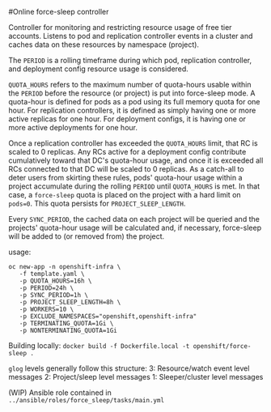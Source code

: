 #Online force-sleep controller

Controller for monitoring and restricting resource usage of free tier accounts. Listens to pod and replication controller events in a cluster and caches data on these resources by namespace (project).

The `PERIOD` is a rolling timeframe during which pod, replication controller, and deployment config resource usage is considered.

`QUOTA_HOURS` refers to the maximum number of quota-hours usable within the `PERIOD` before the resource (or project) is put into force-sleep mode. A quota-hour is defined for pods as a pod using its full memory quota for one hour. For replication controllers, it is defined as simply having one or more active replicas for one hour. For deployment configs, it is having one or more active deployments for one hour.

Once a replication controller has exceeded the `QUOTA_HOURS` limit, that RC is scaled to 0 replicas. Any RCs active for a deployment config contribute cumulatively toward that DC's quota-hour usage, and once it is exceeded all RCs connected to that DC will be scaled to 0 replicas. As a catch-all to deter users from skirting these rules, pods' quota-hour usage within a project accumulate during the rolling `PERIOD` until `QUOTA_HOURS` is met. In that case, a `force-sleep` quota is placed on the project with a hard limit on `pods=0`. This quota persists for `PROJECT_SLEEP_LENGTH`. 

Every `SYNC_PERIOD`, the cached data on each project will be queried and the projects' quota-hour usage will be calculated and, if necessary, force-sleep will be added to (or removed from) the project.

usage:
```
oc new-app -n openshift-infra \
   -f template.yaml \
   -p QUOTA_HOURS=16h \
   -p PERIOD=24h \
   -p SYNC_PERIOD=1h \
   -p PROJECT_SLEEP_LENGTH=8h \
   -p WORKERS=10 \
   -p EXCLUDE_NAMESPACES="openshift,openshift-infra"
   -p TERMINATING_QUOTA=1Gi \
   -p NONTERMINATING_QUOTA=1Gi
```

Building locally:
`docker build -f Dockerfile.local -t openshift/force-sleep .`

`glog` levels generally follow this structure:
3: Resource/watch event level messages
2: Project/sleep level messages
1: Sleeper/cluster level messages

(WIP) Ansible role contained in `../ansible/roles/force_sleep/tasks/main.yml`